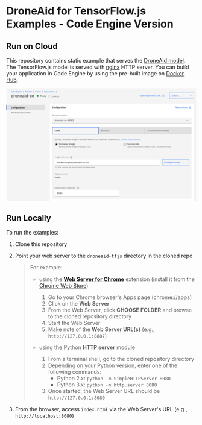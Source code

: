 # DroneAid for TensorFlow.js Examples - Code Engine Version

## Run on Cloud

This repository contains static example that serves the [DroneAid model](https://github.com/Call-for-Code/DroneAid). The TensorFlow.js model is served with [nginx](https://nginx.org/en/) HTTP server. You can build your application in Code Engine by using the pre-built image on [Docker Hub](https://hub.docker.com/repository/docker/upkar/droneaid-ce).

![Code engine application](images/droneaid-ce.png)

## Run Locally

To run the examples:

1. Clone this repository

1. Point your web server to the `droneaid-tfjs` directory in the cloned repo

    > For example:  
    >
    > - using the **[Web Server for Chrome](https://github.com/kzahel/web-server-chrome)** extension (install it from the [Chrome Web Store](https://chrome.google.com/webstore/detail/web-server-for-chrome/ofhbbkphhbklhfoeikjpcbhemlocgigb))
    >
    >   1. Go to your Chrome browser's Apps page (chrome://apps)
    >   1. Click on the **Web Server**
    >   1. From the Web Server, click **CHOOSE FOLDER** and browse to the cloned repository directory
    >   1. Start the Web Server
    >   1. Make note of the **Web Server URL(s)** (e.g., `http://127.0.0.1:8887`)
    >
    > - using the Python **HTTP server** module
    >
    >   1. From a terminal shell, go to the cloned repository directory
    >   1. Depending on your Python version, enter one of the following commands:
    >       - Python 2.x: `python -m SimpleHTTPServer 8080`
    >       - Python 3.x: `python -m http.server 8080`
    >   1. Once started, the Web Server URL should be `http://127.0.0.1:8080`
    >

1. From the browser, access `index.html` via the Web Server's URL (e.g., `http://localhost:8080`)